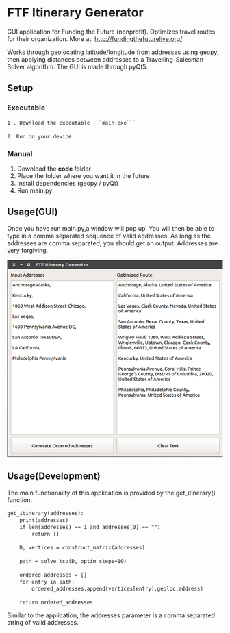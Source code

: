 # FTF Itinerary Generator
GUI application for Funding the Future (nonprofit). Optimizes travel routes for their organization. More at: http://fundingthefuturelive.org/

Works through geolocating latitude/longitude from addresses using geopy, then applying distances between addresses to a Travelling-Salesman-Solver algorithm.
The GUI is made through pyQt5.

## Setup

### Executable

    1 . Download the executable ```main.exe```

    2. Run on your device 

### Manual
1. Download the **code** folder
2. Place the folder where you want it in the future
3. Install dependencies (geopy / pyQt)
4. Run main.py

## Usage(GUI)
Once you have run main.py,a window will pop up. You will then be able to type in a comma separated sequence of valid addresses.
As long as the addresses are comma separated, you should get an output. Addresses are very forgiving.

![Alt text](https://github.com/als5ev/FTF_Itinerary_Generator/blob/master/img/Demo.png?raw=true "GUI Screenshot")

## Usage(Development)
The main functionality of this application is provided by the get_itinerary() function:

```
get_itinerary(addresses):
    print(addresses)
    if len(addresses) == 1 and addresses[0] == "":
        return []

    D, vertices = construct_matrix(addresses)

    path = solve_tsp(D, optim_steps=10)

    ordered_addresses = []
    for entry in path:
        ordered_addresses.append(vertices[entry].geoloc.address)

    return ordered_addresses
```

Similar to the application, the addresses parameter is a comma separated string of valid addresses.

